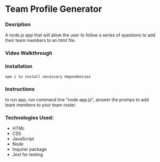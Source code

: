 # Team Profile Generator


### Desription

A node.js app that will allow the user to follow a series of questions to add their team members to an html file. 

  

  
### Video Walkthrough
    
 


### Installation
```
npm i to install necessary dependencies 
```

### Instructions
to run app, run command line "node app.js", answer the promps to add team members to your team roster. 


### Technologies Used:
 - HTML
 - CSS
 - JavaScript 
 - Node
 - Inquirer package
 - Jest for testing 




 




